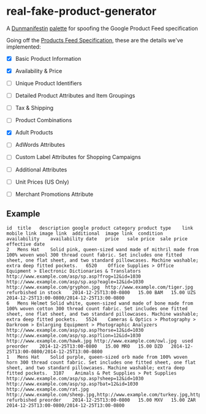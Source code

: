 # real-fake-product-generator
A [Dunmanifestin](https://github.com/quavmo/Dunmanifestin) [palette](https://github.com/quavmo/dunmanifestin-palettes) for spoofing the Google Product Feed specification

Going off the [Products Feed Specification](https://support.google.com/merchants/answer/188494?hl=en), these are the details we've implemented:

- [x] Basic Product Information
- [x] Availability & Price
- [ ] Unique Product Identifiers
- [ ] Detailed Product Attributes and Item Groupings
- [ ] Tax & Shipping
- [ ] Product Combinations
- [x] Adult Products
- [ ] AdWords Attributes
- [ ] Custom Label Attributes for Shopping Campaigns
- [ ] Additional Attributes
- [ ] Unit Prices (US Only)
- [ ] Merchant Promotions Attribute


## Example

```
id	title	description	google product category	product type	link	mobile link	image link	additional	image link	condition	availability	availability date	price	sale price	sale price effective date
2	Mens Hat	Solid pink, queen-sized wand made of mithril made from 100% woven wool 300 thread count fabric. Set includes one fitted sheet, one flat sheet, and two standard pillowcases. Machine washable; extra deep fitted pockets.	6520	Office Supplies > Office Equipment > Electronic Dictionaries & Translators	http://www.example.com/asp/sp.asp?frog=12&id=1030	http://www.example.com/asp/sp.asp?eagle=12&id=1030	http://www.example.com/gryphon.jpg	http://www.example.com/tiger.jpg	refurbished	in stock	2014-12-25T13:00-0800	15.00 BAM	15.00 UZS	2014-12-25T13:00-0800/2014-12-25T13:00-0800
6	Mens Helmet	Solid white, queen-sized wand made of bone made from 100% woven cotton 300 thread count fabric. Set includes one fitted sheet, one flat sheet, and two standard pillowcases. Machine washable; extra deep fitted pockets.	5524	Cameras & Optics > Photography > Darkroom > Enlarging Equipment > Photographic Analyzers	http://www.example.com/asp/sp.asp?horse=12&id=1030	http://www.example.com/asp/sp.asp?lion=12&id=1030	http://www.example.com/hawk.jpg	http://www.example.com/owl.jpg	used	preorder	2014-12-25T13:00-0800	15.00 MRO	15.00 DZD	2014-12-25T13:00-0800/2014-12-25T13:00-0800
1	Mens Hat	Solid purple, queen-sized orb made from 100% woven horn 300 thread count fabric. Set includes one fitted sheet, one flat sheet, and two standard pillowcases. Machine washable; extra deep fitted pockets.	3107	Animals & Pet Supplies > Pet Supplies	http://www.example.com/asp/sp.asp?sheep=12&id=1030	http://www.example.com/asp/sp.asp?bat=12&id=1030	http://www.example.com/rat.jpg	http://www.example.com/sheep.jpg,http://www.example.com/turkey.jpg,http://www.example.com/horse.jpg,http://www.example.com/tiger.jpg,http://www.example.com/tiger.jpg,http://www.example.com/fox.jpg	refurbished	preorder	2014-12-25T13:00-0800	15.00 MXV	15.00 ZAR	2014-12-25T13:00-0800/2014-12-25T13:00-0800
```
